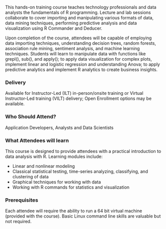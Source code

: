 <!-- R Foundation -->

This hands-on training course teaches technology professionals and data analysts the fundamentals of R programming. Lecture and lab sessions collaborate to cover importing and manipulating various formats of data, data mining techniques, performing predictive analysis and data visualization using R Commander and Deducer.

Upon completion of the course, attendees will be capable of employing data importing techniques, understanding decision trees, random forests, association rule mining, sentiment analysis, and machine learning techniques. Students will learn to manipulate data with functions like grepl(), sub(), and apply(); to apply data visualization for complex plots, implement linear and logistic regression and understanding Anova; to apply predictive analytics and implement R analytics to create business insights.


### Delivery

Available for Instructor-Led (ILT) in-person/onsite training or Virtual Instructor-Led training (VILT) delivery; Open Enrollment options may be available.


### Who Should Attend?

Application Developers, Analysts and Data Scientists


### What Attendees will learn

This course is designed to provide attendees with a practical introduction to data analysis with R. Learning modules include:

- Linear and nonlinear modeling
- Classical statistical testing, time-series analyzing, classifying, and clustering of data
- Graphical techniques for working with data
- Working with R commands for statistics and visualization


### Prerequisites

Each attendee will require the ability to run a 64 bit virtual machine (provided with the course). Basic Linux command
line skills are valuable but not required.



